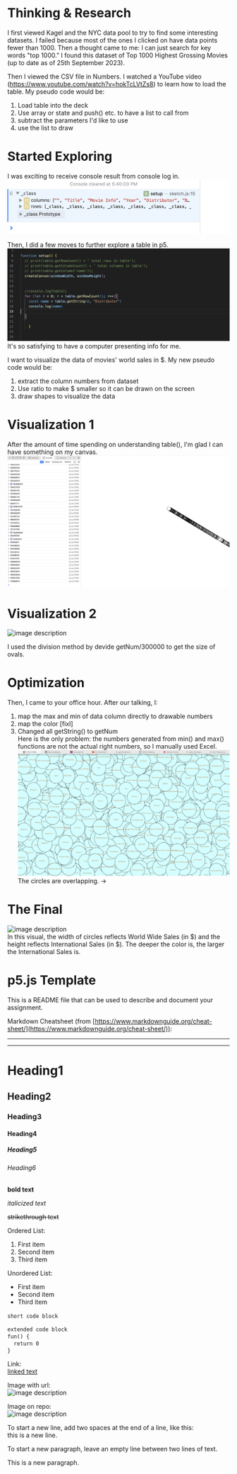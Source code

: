 # Thinking & Research
I first viewed Kagel and the NYC data pool to try to find some interesting datasets. I failed because most of the ones I clicked on have data points fewer than 1000. Then a thought came to me: I can just search for key words "top 1000." I found this dataset of Top 1000 Highest Grossing Movies (up to date as of 25th September 2023).  

Then I viewed the CSV file in Numbers. I watched a YouTube video (https://www.youtube.com/watch?v=hokTcLVtZs8) to learn how to load the table. My pseudo code would be:  
1. Load table into the deck
2. Use array or state and push() etc. to have a list to call from
3. subtract the parameters I'd like to use
4. use the list to draw


# Started Exploring
I was exciting to receive console result from console log in.   
![image description](./1.png)  

Then, I did a few moves to further explore a table in p5. 
![image description](./2.png)  It's so satisfying to have a computer presenting info for me.  

I want to visualize the data of movies' world sales in $. My new pseudo code would be:  
1. extract the column numbers from dataset
2. Use ratio to make $ smaller so it can be drawn on the screen
3. draw shapes to visualize the data 

# Visualization 1
After the amount of time spending on understanding table(), I'm glad I can have something on my canvas. 
![image description](./3.png)  


# Visualization 2
![image description](./4.png)  

I used the division method by devide getNum/300000 to get the size of ovals. 


# Optimization
Then, I came to your office hour. After our talking, I:
1. map the max and min of data column directly to drawable numbers
2. map the color [fixI]
3. Changed all getString() to getNum  
Here is the only problem: the numbers generated from min() and max() functions are not the actual right numbers, so I manually used Excel. 
![image description](./5.png)    
The circles are overlapping. ->

# The Final
![image description](./6.png)  
In this visual, the width of circles reflects World Wide Sales (in $) and the height reflects International Sales (in $). The deeper the color is, the larger the International Sales is. 


















# p5.js Template

This is a README file that can be used to describe and document your assignment.

Markdown Cheatsheet (from [https://www.markdownguide.org/cheat-sheet/](https://www.markdownguide.org/cheat-sheet/)):

---
---

# Heading1
## Heading2
### Heading3
#### Heading4
##### Heading5
###### Heading6

**bold text**

*italicized text*

~~strikethrough text~~

Ordered List:
1. First item
2. Second item
3. Third item

Unordered List:
- First item
- Second item
- Third item

`short code block`

```
extended code block
fun() {
  return 0
}
```

Link:  
[linked text](https://www.example.com)


Image with url:  
![image description](https://dm-gy-6063-2023f-d.github.io/assets/homework/02/clark-espaco-modulado-00.jpg)


Image on repo:  
![image description](./file-name.jpg)


To start a new line, add two spaces at the end of a line, like this:  
this is a new line.


To start a new paragraph, leave an empty line between two lines of text.

This is a new paragraph.
